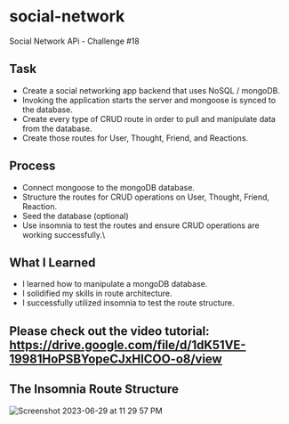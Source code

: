 # social-network
Social Network APi - Challenge #18

## Task
- Create a social networking app backend that uses NoSQL / mongoDB.
- Invoking the application starts the server and mongoose is synced to the database.
- Create every type of CRUD route in order to pull and manipulate data from the database.
- Create those routes for User, Thought, Friend, and Reactions.

## Process
- Connect mongoose to the mongoDB database.
- Structure the routes for CRUD operations on User, Thought, Friend, Reaction.
- Seed the database (optional)
- Use insomnia to test the routes and ensure CRUD operations are working successfully.\

## What I Learned
- I learned how to manipulate a mongoDB database.
- I solidified my skills in route architecture.
- I successfully utilized insomnia to test the route structure.

## Please check out the video tutorial: https://drive.google.com/file/d/1dK51VE-19981HoPSBYopeCJxHlCOO-o8/view

## The Insomnia Route Structure
![Screenshot 2023-06-29 at 11 29 57 PM](https://github.com/bigcat86/social-network/assets/122062578/d8ee638c-6e51-4e26-8bad-ad7db34eebc3)
